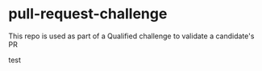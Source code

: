 # pull-request-challenge
This repo is used as part of a Qualified challenge to validate a candidate's PR

test
